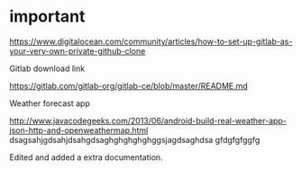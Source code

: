 important
=========

https://www.digitalocean.com/community/articles/how-to-set-up-gitlab-as-your-very-own-private-github-clone

Gitlab download link


https://gitlab.com/gitlab-org/gitlab-ce/blob/master/README.md

Weather forecast app

http://www.javacodegeeks.com/2013/06/android-build-real-weather-app-json-http-and-openweathermap.html
dsagsahjgdsahjdsahgdsaghghghghghggsjagdsaghdsa
gfdgfgfggfg



Edited and added a extra documentation.
